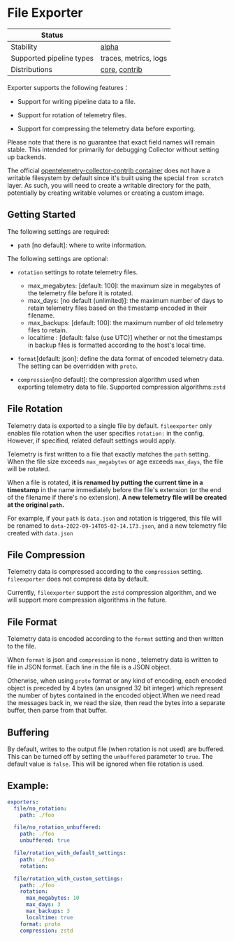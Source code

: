 # File Exporter

| Status                   |                       |
| ------------------------ | --------------------- |
| Stability                | [alpha]               |
| Supported pipeline types | traces, metrics, logs |
| Distributions            | [core], [contrib]     |

Exporter supports the following features：

+ Support for writing pipeline data to a file.

+ Support for rotation of telemetry files.

+ Support for compressing the telemetry data before exporting.


Please note that there is no guarantee that exact field names will remain stable.
This intended for primarily for debugging Collector without setting up backends.

The official [opentelemetry-collector-contrib container](https://hub.docker.com/r/otel/opentelemetry-collector-contrib/tags#!) does not have a writable filesystem by default since it's built using the special `from scratch` layer. As such, you will need to create a writable directory for the path, potentially by creating writable volumes or creating a custom image.

## Getting Started

The following settings are required:

- `path` [no default]: where to write information.

The following settings are optional:

- `rotation` settings to rotate telemetry files.

  - max_megabytes:  [default: 100]: the maximum size in megabytes of the telemetry file before it is rotated.
  - max_days: [no default (unlimited)]: the maximum number of days to retain telemetry files based on the timestamp encoded in their filename.
  - max_backups: [default: 100]: the maximum number of old telemetry files to retain.
  - localtime : [default: false (use UTC)] whether or not the timestamps in backup files is formatted according to the host's local time.

- `format`[default: json]: define the data format of encoded telemetry data. The setting can be overridden with `proto`.
- `compression`[no default]: the compression algorithm used when exporting telemetry data to file. Supported compression algorithms:`zstd`

## File Rotation
Telemetry data is exported to a single file by default.
`fileexporter` only enables file rotation when the user specifies `rotation:` in the config. However, if specified, related default settings would apply.

Telemetry is first written to a file that exactly matches the `path` setting. 
When the file size exceeds `max_megabytes` or age exceeds `max_days`, the file will be rotated.

When a file is rotated, **it is renamed by putting the current time in a timestamp**
in the name immediately before the file's extension (or the end of the filename if there's no extension).
**A new telemetry file will be created at the original `path`.**

For example, if your `path` is `data.json` and rotation is triggered, this file will be renamed to `data-2022-09-14T05-02-14.173.json`, and a new telemetry file created with `data.json`

## File Compression
Telemetry data is compressed according to the `compression` setting.
`fileexporter` does not compress data by default. 

Currently, `fileexporter` support the `zstd` compression algorithm, and we will support more compression algorithms in the future.

##  File Format

Telemetry data is encoded according to the `format` setting and then written to the file.

When `format` is json and `compression` is none , telemetry data is written to file in JSON format. Each line in the file is a JSON object.

Otherwise, when using `proto` format or any kind of encoding, each encoded object is preceded by 4 bytes (an unsigned 32 bit integer) which represent the number of bytes contained in the encoded object.When we need read the messages back in, we read the size, then read the bytes into a separate buffer, then parse from that buffer.


##  Buffering

By default, writes to the output file (when rotation is not used) are buffered. This can be turned off by setting the `unbuffered` parameter to `true`. The default value is `false`. This will be ignored when file rotation is used.

## Example:

```yaml
exporters:
  file/no_rotation:
    path: ./foo

  file/no_rotation_unbuffered:
    path: ./foo
    unbuffered: true

  file/rotation_with_default_settings:
    path: ./foo
    rotation:

  file/rotation_with_custom_settings:
    path: ./foo
    rotation:
      max_megabytes: 10
      max_days: 3
      max_backups: 3
      localtime: true
    format: proto
    compression: zstd
```


[alpha]:https://github.com/open-telemetry/opentelemetry-collector#alpha
[contrib]:https://github.com/open-telemetry/opentelemetry-collector-releases/tree/main/distributions/otelcol-contrib
[core]:https://github.com/open-telemetry/opentelemetry-collector-releases/tree/main/distributions/otelcol

